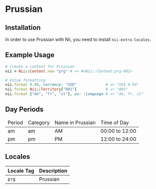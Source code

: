 <!-- This file has been generated. Source: languages/_template.md.erb -->

# Prussian

## Installation

In order to use Prussian with Nii, you need to install `nii-extra-locales`.

## Example Usage

``` ruby
# Create a context for Prussian
nii = Nii::Context.new "prg" # => #<Nii::Context:prg-001>

# Value formatting
nii.format 9.99, currency: "USD"             # => "US$ 9.99"
nii.format Nii::Territory["001"]             # => "001"
nii.format ["de", "fr", "it"], as: :language # => "de, fr, it"
```

## Day Periods


<table>
  <thead>
    <tr>
      <td>Period</td>
      <td>Category</td>
      <td>Name in Prussian</td>
      <td>Time of Day</td>
    </tr>
  </thead>
  <tbody>
    <tr>
      <td>am</td>
      <td>am</td>
      <td>AM</td>
      <td>00:00 to 12:00</td>
    </tr>
    <tr>
      <td>pm</td>
      <td>pm</td>
      <td>PM</td>
      <td>12:00 to 24:00</td>
    </tr>
  </tbody>
</table>



## Locales

<table>
  <thead>
    <tr>
      <th>Locale Tag</th>
      <th>Description</th>
    </tr>
  </thead>
  <tbody>
    <tr>
      <td><code>prg</code></td>
      <td>Prussian</td>
    </tr>
  </tbody>
</table>

